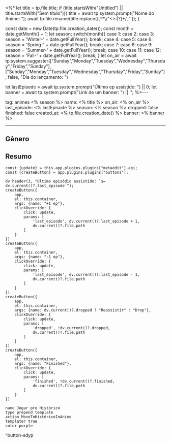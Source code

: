<%*
let title = tp.file.title;
if (title.startsWith("Untitled") || title.startsWith("Sem título")){
	title = await tp.system.prompt("Nome do Anime: ");
	await tp.file.rename(title.replace(/[^*\\/"<>:|?]+/, ''));
}

const date = new Date(tp.file.creation_date());
const month = date.getMonth() + 1;
let season;
switch(month){
	case 1:
	case 2:
	case 3:
		season = 'Winter-' + date.getFullYear();
		break;
	case 4:
	case 5:
	case 6:
		season = 'Spring-' + date.getFullYear();
		break;
	case 7:
	case 8:
	case 9:
		season = 'Summer-' + date.getFullYear();
		break;
	case 10:
	case 11:
	case 12:
		season = 'Fall-' + date.getFullYear();
		break;
}
let on_air = await tp.system.suggester(["Sunday","Monday","Tuesday","Wednesday","Thursday","Friday","Sunday"], ["Sunday","Monday","Tuesday","Wednesday","Thursday","Friday","Sunday"], false, "Dia do lançamento: ")

let lastEpisode = await tp.system.prompt("Último ep assistido: ") || 0;
let banner = await tp.system.prompt("Link de um banner: ") || '';
%>---

tag: animes <% season %>
name: <% title %>
on_air: <% on_air %>
last_episode: <% lastEpisode %>
season: <% season %>
dropped: false
finished: false
created_at: <% tp.file.creation_date() %>
banner: <% banner %>

---
## Gênero

## Resumo

```dataviewjs
const {update} = this.app.plugins.plugins["metaedit"].api;
const {createButton} = app.plugins.plugins["buttons"];

dv.header(3, "Último episódio assistido: `$= dv.current()?.last_episode`");
createButton({
	app,
	el: this.container,
	args: {name: "+1 ep"},
	clickOverride: {
		click: update,
		params: [
			'last_episode', dv.current()?.last_episode + 1,
			dv.current()?.file.path
		]
	}
})
createButton({
	app,
	el: this.container,
	args: {name: "-1 ep"},
	clickOverride: {
		click: update,
		params: [
			'last_episode', dv.current()?.last_episode - 1,
			dv.current()?.file.path
		]
	}
})
createButton({
	app,
	el: this.container,
	args: {name: dv.current()?.dropped ? "Reassistir" : "Drop"},
	clickOverride: {
		click: update,
		params: [
			'dropped', !dv.current()?.dropped,
			dv.current()?.file.path
		]
	}
})
createButton({
	app,
	el: this.container,
	args: {name: "Finished"},
	clickOverride: {
		click: update,
		params: [
			'finished', !dv.current()?.finished,
			dv.current()?.file.path
		]
	}
})
```

```button
name Jogar pro Histórico
type prepend template
action MoveToHistóricoInAnime
templater true
color purple
```
^button-sdyp
